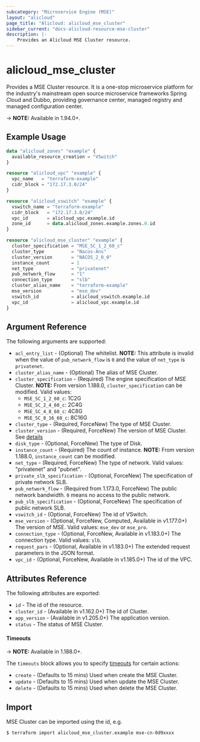 ```yaml
---
subcategory: "Microservice Engine (MSE)"
layout: "alicloud"
page_title: "Alicloud: alicloud_mse_cluster"
sidebar_current: "docs-alicloud-resource-mse-cluster"
description: |-
    Provides an Alicloud MSE Cluster resource.
---
```


# alicloud\_mse\_cluster

Provides a MSE Cluster resource. It is a one-stop microservice platform for the industry's mainstream open source microservice frameworks Spring Cloud and Dubbo, providing governance center, managed registry and managed configuration center.

-> **NOTE:** Available in 1.94.0+.

## Example Usage

```terraform
data "alicloud_zones" "example" {
  available_resource_creation = "VSwitch"
}

resource "alicloud_vpc" "example" {
  vpc_name   = "terraform-example"
  cidr_block = "172.17.3.0/24"
}

resource "alicloud_vswitch" "example" {
  vswitch_name = "terraform-example"
  cidr_block   = "172.17.3.0/24"
  vpc_id       = alicloud_vpc.example.id
  zone_id      = data.alicloud_zones.example.zones.0.id
}

resource "alicloud_mse_cluster" "example" {
  cluster_specification = "MSE_SC_1_2_60_c"
  cluster_type          = "Nacos-Ans"
  cluster_version       = "NACOS_2_0_0"
  instance_count        = 1
  net_type              = "privatenet"
  pub_network_flow      = "1"
  connection_type       = "slb"
  cluster_alias_name    = "terraform-example"
  mse_version           = "mse_dev"
  vswitch_id            = alicloud_vswitch.example.id
  vpc_id                = alicloud_vpc.example.id
}
```

## Argument Reference

The following arguments are supported:

* `acl_entry_list` - (Optional) The whitelist. **NOTE:** This attribute is invalid when the value of `pub_network_flow` is `0` and the value of `net_type` is `privatenet`.
* `cluster_alias_name` - (Optional) The alias of MSE Cluster.
* `cluster_specification` - (Required) The engine specification of MSE Cluster. **NOTE:** From version 1.188.0, `cluster_specification` can be modified. Valid values:
  - `MSE_SC_1_2_60_c`: 1C2G
  - `MSE_SC_2_4_60_c`: 2C4G
  - `MSE_SC_4_8_60_c`: 4C8G
  - `MSE_SC_8_16_60_c`: 8C16G
* `cluster_type` - (Required, ForceNew) The type of MSE Cluster.
* `cluster_version` - (Required, ForceNew) The version of MSE Cluster. See [details](https://www.alibabacloud.com/help/en/microservices-engine/latest/api-doc-mse-2019-05-31-api-doc-createcluster)
* `disk_type` - (Optional, ForceNew) The type of Disk.
* `instance_count` - (Required) The count of instance. **NOTE:** From version 1.188.0, `instance_count` can be modified.
* `net_type` - (Required, ForceNew) The type of network. Valid values: "privatenet" and "pubnet".
* `private_slb_specification` - (Optional, ForceNew) The specification of private network SLB.
* `pub_network_flow` - (Required from 1.173.0, ForceNew) The public network bandwidth. `0` means no access to the public network.
* `pub_slb_specification` - (Optional, ForceNew) The specification of public network SLB.
* `vswitch_id` - (Optional, ForceNew) The id of VSwitch.
* `mse_version` - (Optional, ForceNew, Computed, Available in v1.177.0+) The version of MSE. Valid values: `mse_dev` or `mse_pro`.
* `connection_type` - (Optional, ForceNew, Available in v1.183.0+) The connection type. Valid values: `slb`.
* `request_pars` - (Optional, Available in v1.183.0+) The extended request parameters in the JSON format.
* `vpc_id` - (Optional, ForceNew, Available in v1.185.0+) The id of the VPC.

## Attributes Reference

The following attributes are exported:

* `id` - The id of the resource.
* `cluster_id` - (Available in v1.162.0+) The id of Cluster.
* `app_version` - (Available in v1.205.0+) The application version.
* `status` - The status of MSE Cluster.

#### Timeouts

-> **NOTE:** Available in 1.188.0+.

The `timeouts` block allows you to specify [timeouts](https://www.terraform.io/docs/configuration-0-11/resources.html#timeouts) for certain actions:

* `create` - (Defaults to 15 mins) Used when create the MSE Cluster.
* `update` - (Defaults to 15 mins) Used when update the MSE Cluster.
* `delete` - (Defaults to 15 mins) Used when delete the MSE Cluster.

## Import

MSE Cluster can be imported using the id, e.g.

```shell
$ terraform import alicloud_mse_cluster.example mse-cn-0d9xxxx
```
